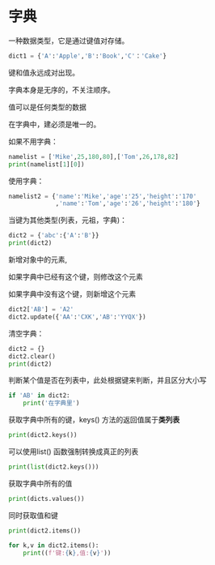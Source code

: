 # 字典

一种数据类型，它是通过键值对存储。

```python
dict1 = {'A':'Apple','B':'Book','C'：'Cake'}
```

键和值永远成对出现。

字典本身是无序的，不关注顺序。

值可以是任何类型的数据

在字典中，建必须是唯一的。

如果不用字典：

```python
namelist = ['Mike',25,180,80],['Tom',26,178,82]
print(namelist[1][0])
```

使用字典：

```python
namelist2 = {'name':'Mike','age':'25','height':'170'
             ,'name':'Tom','age':'26','height':'180'}
```

当键为其他类型\(列表，元祖，字典\)：

```python
dict2 = {'abc':{'A':'B'}}
print(dict2)
```

新增对象中的元素,

如果字典中已经有这个键，则修改这个元素

如果字典中没有这个键，则新增这个元素

```python
dict2['AB'] = 'A2'
dict2.update({'AA':'CXK','AB':'YYQX'})
```

清空字典：

```python
dict2 = {}
dict2.clear()
print(dict2)
```

判断某个值是否在列表中，此处根据键来判断，并且区分大小写

```python
if 'AB' in dict2:
    print('在字典里')
```

获取字典中所有的键，keys\(\) 方法的返回值属于**类列表**

```python
print(dict2.keys())
```

可以使用list\(\) 函数强制转换成真正的列表

```python
print(list(dict2.keys()))
```

获取字典中所有的值

```python
print(dicts.values())
```

同时获取值和键

```python
print(dict2.items())

for k,v in dict2.items():
    print((f'键:{k},值:{v}'))
```



